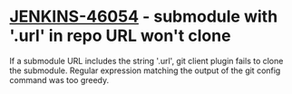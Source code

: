 # [JENKINS-46054](https://issues.jenkins.io/browse/JENKINS-46054) - submodule with '.url' in repo URL won't clone

If a submodule URL includes the string '.url', git client plugin fails
to clone the submodule.  Regular expression matching the output of the
git config command was too greedy.
